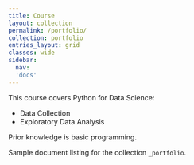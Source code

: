 ```yaml
---
title: Course
layout: collection
permalink: /portfolio/
collection: portfolio
entries_layout: grid
classes: wide
sidebar:
  nav:
  'docs'
---
```


This course covers Python for Data Science:
* Data Collection 
* Exploratory Data Analysis

Prior knowledge is basic programming.

Sample document listing for the collection `_portfolio`.
